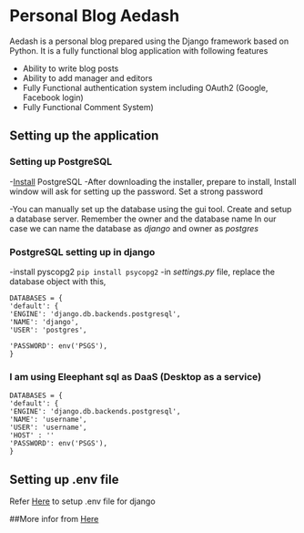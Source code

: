 
# Personal Blog **Aedash**

Aedash is a personal blog prepared using the Django framework based on Python. It is a fully functional blog application with following features

 - Ability to write blog posts
 - Ability to add manager and editors
 - Fully Functional authentication system including OAuth2 (Google, Facebook login)
 - Fully Functional Comment System)


## Setting up the application

### Setting up PostgreSQL
-[Install](https://www.enterprisedb.com/downloads/postgres-postgresql-downloads) PostgreSQL
-After downloading the installer, prepare to install, Install window will ask for setting up the password. Set a strong password

-You can manually set up the database using the gui tool. Create and setup a database server. Remember the owner and the database name
In our case we can name the database as *django* and owner as *postgres*

###  PostgreSQL setting up in django
-install pyscopg2 `pip install psycopg2`
-in *settings.py* file, replace the database object with this,
```
DATABASES = {
'default': {
'ENGINE': 'django.db.backends.postgresql',
'NAME': 'django',
'USER': 'postgres',

'PASSWORD': env('PSGS'),
}
```
###  I am using Eleephant sql as DaaS (Desktop as a service)
```
DATABASES = {
'default': {
'ENGINE': 'django.db.backends.postgresql',
'NAME': 'username',
'USER': 'username',
'HOST' : ''
'PASSWORD': env('PSGS'),
}
```


## Setting up **.env** file

Refer [Here](https://alicecampkin.medium.com/how-to-set-up-environment-variables-in-django-f3c4db78c55f) to setup .env file for django

##More infor from [Here](https://sweetcode.io/django-postgresql-migration-from-sqlite/)

